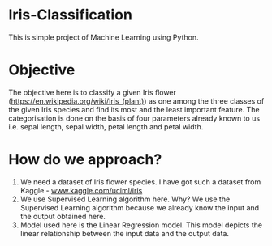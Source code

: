 # Iris-Classification
This is simple project of Machine Learning using Python.
# Objective
The objective here is to classify a given Iris flower (https://en.wikipedia.org/wiki/Iris_(plant)) as one among the three classes of the given Iris species and find its most and the least important feature. The categorisation is done on the basis of four parameters already known to us i.e. sepal length, sepal width, petal length and petal width. 
# How do we approach?
1. We need a dataset of Iris flower species. I have got such a dataset from Kaggle - www.kaggle.com/uciml/iris
2. We use Supervised Learning algorithm here. Why? 
   We use the Supervised Learning algorithm because we already know the input and the output obtained here.
3. Model used here is the Linear Regression model. This model depicts the linear relationship between the input data and the output data.

